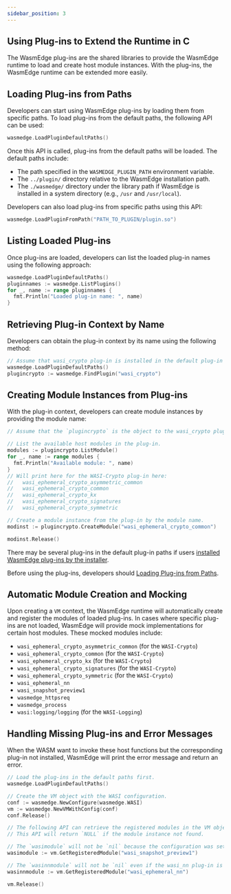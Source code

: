 ```yaml
---
sidebar_position: 3
---
```



## Using Plug-ins to Extend the Runtime in C

The WasmEdge plug-ins are the shared libraries to provide the WasmEdge runtime to load and create host module instances. With the plug-ins, the WasmEdge runtime can be extended more easily.

## Loading Plug-ins from Paths

Developers can start using WasmEdge plug-ins by loading them from specific paths. To load plug-ins from the default paths, the following API can be used:

```go
wasmedge.LoadPluginDefaultPaths()
```

Once this API is called, plug-ins from the default paths will be loaded. The default paths include:

- The path specified in the `WASMEDGE_PLUGIN_PATH` environment variable.
- The `../plugin/` directory relative to the WasmEdge installation path.
- The `./wasmedge/` directory under the library path if WasmEdge is installed in a system directory (e.g., `/usr` and `/usr/local`).
  
Developers can also load plug-ins from specific paths using this API:

```go
wasmedge.LoadPluginFromPath("PATH_TO_PLUGIN/plugin.so")
```

## Listing Loaded Plug-ins

Once plug-ins are loaded, developers can list the loaded plug-in names using the following approach:

```go
wasmedge.LoadPluginDefaultPaths()
pluginnames := wasmedge.ListPlugins()
for _, name := range pluginnames {
  fmt.Println("Loaded plug-in name: ", name)
}
```

## Retrieving Plug-in Context by Name

Developers can obtain the plug-in context by its name using the following method:

```go
// Assume that wasi_crypto plug-in is installed in the default plug-in path.
wasmedge.LoadPluginDefaultPaths()
plugincrypto := wasmedge.FindPlugin("wasi_crypto")
```

## Creating Module Instances from Plug-ins

With the plug-in context, developers can create module instances by providing the module name:

```go
// Assume that the `plugincrypto` is the object to the wasi_crypto plug-in.

// List the available host modules in the plug-in.
modules := plugincrypto.ListModule()
for _, name := range modules {
  fmt.Println("Available module: ", name)
}
// Will print here for the WASI-Crypto plug-in here:
//   wasi_ephemeral_crypto_asymmetric_common
//   wasi_ephemeral_crypto_common
//   wasi_ephemeral_crypto_kx
//   wasi_ephemeral_crypto_signatures
//   wasi_ephemeral_crypto_symmetric

// Create a module instance from the plug-in by the module name.
modinst := plugincrypto.CreateModule("wasi_ephemeral_crypto_common")

modinst.Release()
```

There may be several plug-ins in the default plug-in paths if users [installed WasmEdge plug-ins by the installer](/contribute/installer.md#plugins).

Before using the plug-ins, developers should [Loading Plug-ins from Paths](#loading-plug-ins-from-paths).

## Automatic Module Creation and Mocking

Upon creating a `VM` context, the WasmEdge runtime will automatically create and register the modules of loaded plug-ins. In cases where specific plug-ins are not loaded, WasmEdge will provide mock implementations for certain host modules. These mocked modules include:

 - `wasi_ephemeral_crypto_asymmetric_common` (for the `WASI-Crypto`)
 - `wasi_ephemeral_crypto_common` (for the `WASI-Crypto`)
 - `wasi_ephemeral_crypto_kx` (for the `WASI-Crypto`)
 - `wasi_ephemeral_crypto_signatures` (for the `WASI-Crypto`)
 - `wasi_ephemeral_crypto_symmetric` (for the `WASI-Crypto`)
 - `wasi_ephemeral_nn`
 - `wasi_snapshot_preview1`
 - `wasmedge_httpsreq`
 - `wasmedge_process`
 - `wasi:logging/logging` (for the `WASI-Logging`)
  
## Handling Missing Plug-ins and Error Messages

When the WASM want to invoke these host functions but the corresponding plug-in not installed, WasmEdge will print the error message and return an error.

```go
// Load the plug-ins in the default paths first.
wasmedge.LoadPluginDefaultPaths()

// Create the VM object with the WASI configuration.
conf := wasmedge.NewConfigure(wasmedge.WASI)
vm := wasmedge.NewVMWithConfig(conf)
conf.Release()

// The following API can retrieve the registered modules in the VM objects, includes the built-in WASI and the plug-ins.
// This API will return `NULL` if the module instance not found.

// The `wasimodule` will not be `nil` because the configuration was set.
wasimodule := vm.GetRegisteredModule("wasi_snapshot_preview1")

// The `wasinnmodule` will not be `nil` even if the wasi_nn plug-in is not installed, because the VM context will mock and register the host modules.
wasinnmodule := vm.GetRegisteredModule("wasi_ephemeral_nn")

vm.Release()
```
